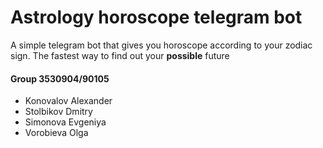# Astrology horoscope telegram bot

A simple telegram bot that gives you horoscope according to your zodiac sign. 
The fastest way to find out your **possible** future

#### Group 3530904/90105
- Konovalov Alexander
- Stolbikov Dmitry
- Simonova Evgeniya
- Vorobieva Olga
